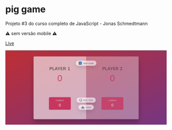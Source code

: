 # pig game

Projeto #3 do curso completo de JavaScript - Jonas Schmedtmann

⚠ sem versão mobile ⚠

[Live](https://luciana-santos.github.io/pig-game/s)

![preview](https://raw.githubusercontent.com/Luciana-Santos/pig-game/main/preview.png)
